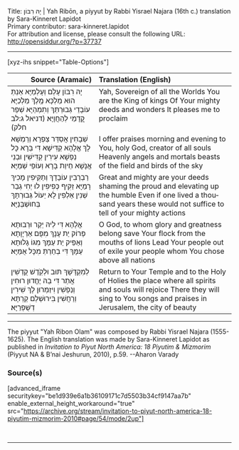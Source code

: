<html>
<head></head>
<body>
Title: יָהּ רִבּוֹן | Yah Ribōn, a piyyut by Rabbi Yisrael Najara (16th c.) translation by Sara-Kinneret Lapidot<br />
Primary contributor: sara-kinneret.lapidot<br />
For attribution and license, please consult the following URL: <a href="http://opensiddur.org/?p=37737">http://opensiddur.org/?p=37737</a>
<p />
<hr />

[xyz-ihs snippet="Table-Options"]<table style="margin-left: auto; margin-right: auto;" class="draggable">
<thead><tr><th id="x" style="text-align: right;">Source (Aramaic)</th><th style="text-align: left;">Translation (English)</th></tr></thead>
<tbody>
<tr><td style="vertical-align:top;">
<div class="liturgy" lang="he">
יָהּ רִבּוֹן עָלַם וְעָלְמַיָּא
אַנְתְּ הוּא מַלְכָּא מֶֽלֶךְ מַלְכַיָּא
עוֹבָדֵי גְּבוּרְתֵּךְ וְתִמְהַיָּא
שְׁפַר קֳדָמַי לְהַחֲוָיָּא׃ <span class="citation">(דניאל ג:לב חלק)</span>
</span></div></td>
 
<td style="vertical-align:top;">
<div class="english" lang="en">
Yah, Sovereign of all the Worlds
You are the King of kings
Of Your mighty deeds and wonders 
It pleases me to proclaim
</div></td></tr>


<tr><td style="vertical-align:top;">
<div class="liturgy" lang="he">
שְׁבָחִין אֲסַדֵּר צַפְרָא וְרַמְשָׁא
לָךְ אֱלָהָא קַדִּישָׁא דִּי בְּרָא כָּל נַפְשָׁא
עִירִין קַדִּישִׁין וּבְנֵי אֱנָשָׁא
חֵיוַת בָּרָא וְעוֹפֵי שְׁמַיָּא׃
</span></div></td>
 
<td style="vertical-align:top;">
<div class="english" lang="en">
I offer praises morning and evening 
to You, holy God, creator of all souls
Heavenly angels and mortals 
beasts of the field and birds of the sky
</div></td></tr>


<tr><td style="vertical-align:top;">
<div class="liturgy" lang="he">
רַבְרְבִין עוֹבָדָךְ וְתַקִּיפִין
מָכִיךְ רָמַיָּא זַקִּיף כְּפִיפִין
לוּ יְחִי גְבַר שְׁנִין אַלְפִין
לָא יֵעוֹל גְּבוּרְתָּךְ בְּחוּשְׁבְּנַיָּא׃
</span></div></td>
 
<td style="vertical-align:top;">
<div class="english" lang="en">
Great and mighty are your deeds 
shaming the proud and elevating up the humble
Even if one lived a thousand years 
these would not suffice to tell of your mighty actions
</div></td></tr>


<tr><td style="vertical-align:top;">
<div class="liturgy" lang="he">
אֱלָהָא דִּי לֵיהּ יְקַר וּרְבוּתָא
פְּרוֹק יַת עָנָךְ מִפֻּם אַרְיָוָתָא
וְאַפֵּיק יַת עַמָּךְ מִגּוֹ גָלוּתָא
עַמָּךְ דִּי בְחַרְתְּ מִכָּל אֻמַּיָּא׃
</span></div></td>
 
<td style="vertical-align:top;">
<div class="english" lang="en">
O God, to whom glory and greatness belong 
save Your flock from the mouths of lions
Lead Your people out of exile 
your people whom You chose above all nations
</div></td></tr>


<tr><td style="vertical-align:top;">
<div class="liturgy" lang="he">
לְמִקְדָּשָׁךְ תּוּב וּלְקֹֽדֶשׁ קֻדְשִׁין
אֲתַר דִּי בֵהּ יֶחֱדוּן רוּחִין וְנַפְשִׁין
וִיזַמְּרוּן לָךְ שִׁירִין וְרַחֲשִׁין
בִּירוּשְׁלֵם קַרְתָּא דְשֻׁפְרַיָּא׃
</span></div></td>
 
<td style="vertical-align:top;">
<div class="english" lang="en">
Return to Your Temple and to the Holy of Holies 
the place where all spirits and souls will rejoice
There they will sing to You songs and praises 
in Jerusalem, the city of beauty
</div></td></tr>
</tbody></table>

<hr />

The piyyut "Yah Ribon Olam" was composed by Rabbi Yisrael Najara (1555-1625). The English translation was made by Sara-Kinneret Lapidot as published in <em>Invitation to Piyut North America: 18 Piyutim & Mizmorim</em> (Piyyut NA & B’nai Jeshurun, 2010), p.59. --Aharon Varady

<h3>Source(s)</h3>

[advanced_iframe securitykey="be1d939e6a1b36109171c7d5503b34cf9147aa7b" enable_external_height_workaround="true" src="https://archive.org/stream/invitation-to-piyut-north-america-18-piyutim-mizmorim-2010#page/54/mode/2up"]

&nbsp; 

<hr />

&nbsp;

</body>
</html>